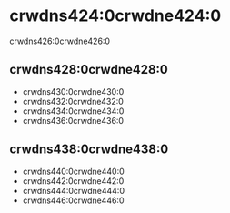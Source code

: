 <a name="data_type-int"></a>

# crwdns424:0crwdne424:0

crwdns426:0crwdne426:0

## crwdns428:0crwdne428:0

- crwdns430:0crwdne430:0
- crwdns432:0crwdne432:0
- crwdns434:0crwdne434:0
- crwdns436:0crwdne436:0

## crwdns438:0crwdne438:0

- crwdns440:0crwdne440:0
- crwdns442:0crwdne442:0
- crwdns444:0crwdne444:0
- crwdns446:0crwdne446:0